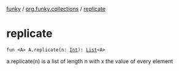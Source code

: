 [funky](../index.md) / [org.funky.collections](index.md) / [replicate](.)

# replicate

`fun <A> A.replicate(n: `[`Int`](https://kotlinlang.org/api/latest/jvm/stdlib/kotlin/-int/index.html)`): `[`List`](https://kotlinlang.org/api/latest/jvm/stdlib/kotlin.collections/-list/index.html)`<A>`

a.replicate(n) is a list of length n with x the value of every element

